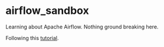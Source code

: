 # airflow_sandbox
Learning about Apache Airflow. Nothing ground breaking here. 

Following this [tutorial](https://towardsdatascience.com/a-complete-introduction-to-apache-airflow-b7e238a33df).
